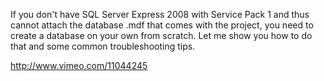 If you don't have SQL Server Express 2008 with Service Pack 1 and thus cannot attach the database .mdf that comes with the project, you need to create a database on your own from scratch. Let me show you how to do that and some common troubleshooting tips.

http://www.vimeo.com/11044245